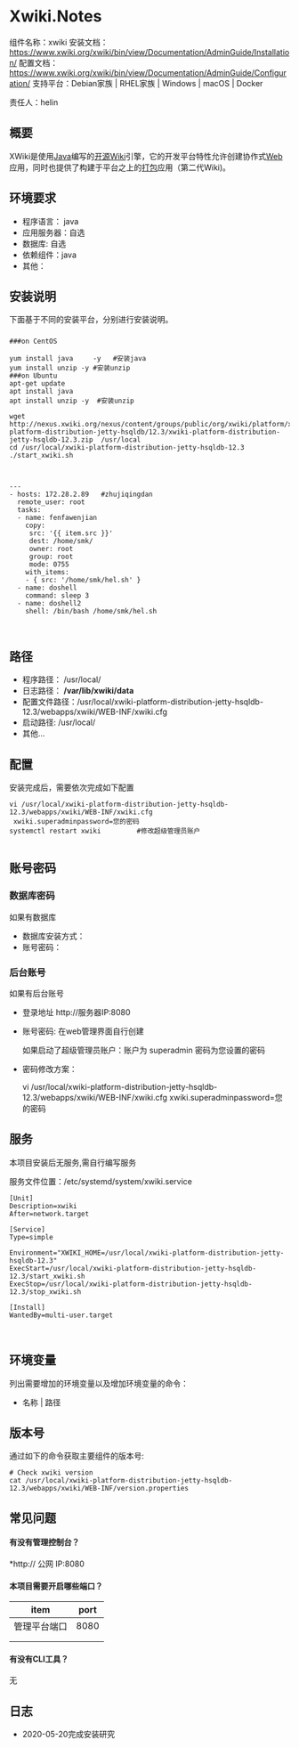 # Xwiki.Notes

组件名称：xwiki
安装文档：https://www.xwiki.org/xwiki/bin/view/Documentation/AdminGuide/Installation/
配置文档：https://www.xwiki.org/xwiki/bin/view/Documentation/AdminGuide/Configuration/
支持平台：Debian家族 | RHEL家族 | Windows | macOS | Docker

责任人：helin

## 概要

XWiki是使用[Java](https://baike.baidu.com/item/Java/85979)编写的[开源](https://baike.baidu.com/item/开源/20720669)[Wiki](https://baike.baidu.com/item/Wiki/97755)引擎，它的开发平台特性允许创建协作式[Web](https://baike.baidu.com/item/Web/150564)应用，同时也提供了构建于平台之上的[打包](https://baike.baidu.com/item/打包/23389687)应用（第二代Wiki)。

## 环境要求

* 程序语言： java
* 应用服务器：自选
* 数据库:   自选
* 依赖组件：java
* 其他：

## 安装说明

下面基于不同的安装平台，分别进行安装说明。

### 

```shell
###on CentOS

yum install java     -y   #安装java
yum install unzip -y #安装unzip 
###on Ubuntu         
apt-get update          
apt install java        
apt install unzip -y  #安装unzip 

wget http://nexus.xwiki.org/nexus/content/groups/public/org/xwiki/platform/xwiki-platform-distribution-jetty-hsqldb/12.3/xwiki-platform-distribution-jetty-hsqldb-12.3.zip  /usr/local
cd /usr/local/xwiki-platform-distribution-jetty-hsqldb-12.3
./start_xwiki.sh

 

---
- hosts: 172.28.2.89   #zhujiqingdan
  remote_user: root
  tasks:
  - name: fenfawenjian
    copy:
     src: '{{ item.src }}'
     dest: /home/smk/
     owner: root
     group: root
     mode: 0755
    with_items:
    - { src: '/home/smk/hel.sh' }
  - name: doshell
    command: sleep 3
  - name: doshell2
    shell: /bin/bash /home/smk/hel.sh
 


```





## 路径

* 程序路径：     /usr/local/
* 日志路径： **/var/lib/xwiki/data**
* 配置文件路径：/usr/local/xwiki-platform-distribution-jetty-hsqldb-12.3/webapps/xwiki/WEB-INF/xwiki.cfg
* 启动路径:       /usr/local/
* 其他...

## 配置

安装完成后，需要依次完成如下配置



```shell
vi /usr/local/xwiki-platform-distribution-jetty-hsqldb-12.3/webapps/xwiki/WEB-INF/xwiki.cfg
 xwiki.superadminpassword=您的密码  
systemctl restart xwiki         #修改超级管理员账户  


```

## 账号密码

### 数据库密码

如果有数据库

* 数据库安装方式：
* 账号密码：

### 后台账号

如果有后台账号

* 登录地址  http://服务器IP:8080

* 账号密码: 在web管理界面自行创建

  如果启动了超级管理员账户：账户为 superadmin 密码为您设置的密码

* 密码修改方案：

  vi /usr/local/xwiki-platform-distribution-jetty-hsqldb-12.3/webapps/xwiki/WEB-INF/xwiki.cfg
   xwiki.superadminpassword=您的密码


## 服务

本项目安装后无服务,需自行编写服务

服务文件位置：/etc/systemd/system/xwiki.service

```
[Unit]
Description=xwiki
After=network.target

[Service]
Type=simple

Environment="XWIKI_HOME=/usr/local/xwiki-platform-distribution-jetty-hsqldb-12.3"
ExecStart=/usr/local/xwiki-platform-distribution-jetty-hsqldb-12.3/start_xwiki.sh
ExecStop=/usr/local/xwiki-platform-distribution-jetty-hsqldb-12.3/stop_xwiki.sh

[Install]
WantedBy=multi-user.target
                    
                    
```

## 环境变量

列出需要增加的环境变量以及增加环境变量的命令：

* 名称 | 路径

## 版本号

通过如下的命令获取主要组件的版本号: 

```
# Check xwiki version
cat /usr/local/xwiki-platform-distribution-jetty-hsqldb-12.3/webapps/xwiki/WEB-INF/version.properties
```

## 常见问题

#### 有没有管理控制台？

*http:// 公网 IP:8080

#### 本项目需要开启哪些端口？

| item         | port |
| ------------ | ---- |
| 管理平台端口 | 8080 |
|              |      |
|              |      |

#### 有没有CLI工具？

无

## 日志

* 2020-05-20完成安装研究

